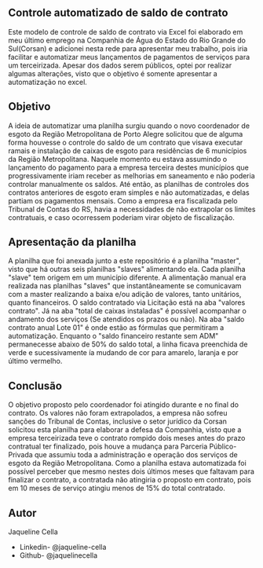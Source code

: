 ## Controle automatizado de saldo de contrato
Este modelo de controle de saldo de contrato via Excel foi elaborado em meu último emprego na Companhia de Água do Estado do Rio Grande do Sul(Corsan) e adicionei nesta rede para apresentar meu trabalho, pois iria facilitar e automatizar meus lançamentos de pagamentos de serviços para um terceirizada. Apesar dos dados serem públicos, optei por realizar algumas alterações, visto que o objetivo é somente apresentar a automatização no excel.

## Objetivo

A ideia de automatizar uma planilha surgiu quando o novo coordenador de esgoto da Região Metropolitana de Porto Alegre solicitou que de alguma forma houvesse o controle do saldo de um contrato  que visava executar ramais e instalação de caixas de esgoto para residências de 6 municípios da Região Metropolitana. Naquele momento eu estava assumindo o lançamento do pagamento para a empresa terceira destes municípios que progressivamente iriam receber as melhorias em saneamento e não poderia controlar manualmente os saldos. Até então, as planilhas de controles dos contratos anteriores de esgoto eram simples e não automatizadas, e delas partiam os pagamentos mensais. Como a empresa era fiscalizada pelo Tribunal de Contas do RS, havia a necessidades de não extrapolar os limites contratuais, e caso ocorressem poderiam virar objeto de fiscalização. 


## Apresentação da planilha

A planilha que foi anexada junto a este repositório é a planilha "master", visto que há outras seis planilhas "slaves" alimentando ela. Cada planilha "slave" tem origem em um município diferente. A alimentação manual era realizada nas planilhas "slaves" que instantâneamente se comunicavam com a master realizando a baixa e/ou adição de valores, tanto unitários, quanto financeiros. O saldo contratado via Licitação está na aba "valores contrato". Já na aba "total de caixas instaladas" é possível acompanhar o andamento dos serviços (Se atendidos os prazos ou não). Na aba "saldo contrato anual Lote 01" é onde estão as fórmulas que permitiram a automatização. Enquanto o "saldo financeiro restante sem ADM" permanecesse abaixo de 50% do saldo total, a linha ficava preenchida de verde e sucessivamente ía mudando de cor para amarelo, laranja e por último vermelho.  

## Conclusão

O objetivo proposto pelo coordenador foi atingido durante e no final do contrato. Os valores não foram extrapolados, a empresa não sofreu sanções do Tribunal de Contas, inclusive o setor jurídico da Corsan solicitou esta planilha para elaborar a defesa da Companhia, visto que a empresa terceirizada teve o contrato rompido dois meses antes do prazo contratual ter finalizado, pois houve a mudança para Parceria Público-Privada que assumiu toda a administração e operação dos serviços de esgoto da Região Metropolitana. Como a planilha estava automatizada foi possível perceber que mesmo nestes dois últimos meses que faltavam para finalizar o contrato, a contratada não atingiria o proposto em contrato, pois em 10 meses de serviço atingiu menos de 15% do total contratado.

## Autor

Jaqueline Cella
* Linkedin- @jaqueline-cella
* Github- @jaquelinecella




